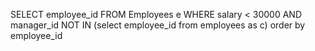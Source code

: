 SELECT employee_id
FROM Employees e
WHERE
    salary < 30000 AND manager_id NOT IN (select employee_id from employees as c)
order by employee_id

